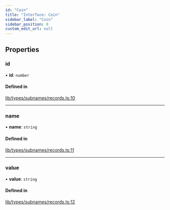 ```yaml
---
id: "Coin"
title: "Interface: Coin"
sidebar_label: "Coin"
sidebar_position: 0
custom_edit_url: null
---
```


## Properties

### id

• **id**: `number`

#### Defined in

[lib/types/subnames/records.ts:10](https://github.com/JustaName-id/JustaName-sdk/blob/610ce53/packages/@justaname.id/sdk/src/lib/types/subnames/records.ts#L10)

___

### name

• **name**: `string`

#### Defined in

[lib/types/subnames/records.ts:11](https://github.com/JustaName-id/JustaName-sdk/blob/610ce53/packages/@justaname.id/sdk/src/lib/types/subnames/records.ts#L11)

___

### value

• **value**: `string`

#### Defined in

[lib/types/subnames/records.ts:12](https://github.com/JustaName-id/JustaName-sdk/blob/610ce53/packages/@justaname.id/sdk/src/lib/types/subnames/records.ts#L12)
